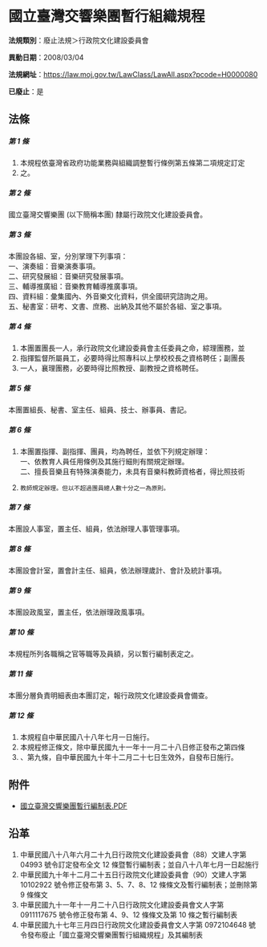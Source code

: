 # 國立臺灣交響樂團暫行組織規程

**法規類別**：廢止法規＞行政院文化建設委員會

**異動日期**：2008/03/04  

**法規網址**：https://law.moj.gov.tw/LawClass/LawAll.aspx?pcode=H0000080

**已廢止**：是



## 法條
##### 第 1 條
1. 本規程依臺灣省政府功能業務與組織調整暫行條例第五條第二項規定訂定
1. 之。

##### 第 2 條
國立臺灣交響樂團 (以下簡稱本團) 隸屬行政院文化建設委員會。

##### 第 3 條
本團設各組、室，分別掌理下列事項：  
一、演奏組：音樂演奏事項。  
二、研究發展組：音樂研究發展事項。  
三、輔導推廣組：音樂教育輔導推廣事項。  
四、資料組：彙集國內、外音樂文化資料，供全國研究諮詢之用。  
五、秘書室：研考、文書、庶務、出納及其他不屬於各組、室之事項。

##### 第 4 條
1. 本團置團長一人，承行政院文化建設委員會主任委員之命，綜理團務，並
1. 指揮監督所屬員工，必要時得比照專科以上學校校長之資格聘任；副團長
1. 一人，襄理團務，必要時得比照教授、副教授之資格聘任。

##### 第 5 條
本團置組長、秘書、室主任、組員、技士、辦事員、書記。

##### 第 6 條
1. 本團置指揮、副指揮、團員，均為聘任，並依下列規定辦理：  
一、依教育人員任用條例及其施行細則有關規定辦理。  
二、擅長音樂且有特殊演奏能力，未具有音樂科教師資格者，得比照技術
1.     教師規定辦理。但以不超過團員總人數十分之一為原則。

##### 第 7 條
本團設人事室，置主任、組員，依法辦理人事管理事項。

##### 第 8 條
本團設會計室，置會計主任、組員，依法辦理歲計、會計及統計事項。

##### 第 9 條
本團設政風室，置主任，依法辦理政風事項。

##### 第 10 條
本規程所列各職稱之官等職等及員額，另以暫行編制表定之。

##### 第 11 條
本團分層負責明細表由本團訂定，報行政院文化建設委員會備查。

##### 第 12 條
1. 本規程自中華民國八十八年七月一日施行。
1. 本規程修正條文，除中華民國九十一年十一月二十八日修正發布之第四條
1. 、第九條，自中華民國九十年十二月二十七日生效外，自發布日施行。
## 附件
* [國立臺灣交響樂團暫行編制表.PDF](https://law.moj.gov.tw/LawClass/LawGetFile.ashx?FileId=0000020532)
## 沿革
1. 中華民國八十八年六月二十九日行政院文化建設委員會（88）文建人字第 04993  號令訂定發布全文 12 條暨暫行編制表；並自八十八年七月一日起施行
1. 中華民國九十年十二月二十五日行政院文化建設委員會（90）文建人字第 10102922 號令修正發布第 3、5、7、8、12 條條文及暫行編制表；並刪除第 9  條條文
1. 中華民國九十一年十一月二十八日行政院文化建設委員會文人字第 0911117675 號令修正發布第 4、9、12 條條文及第 10 條之暫行編制表
1. 中華民國九十七年三月四日行政院文化建設委員會文人字第 0972104648 號令發布廢止「國立臺灣交響樂團暫行組織規程」及其編制表      

